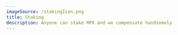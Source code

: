 ```yaml
---
imageSource: /stakingIcon.png
title: Staking
description: Anyone can stake MPX and we compensate handsomely
---
```

